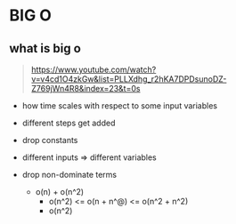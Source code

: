 # BIG O

## what is big o

> https://www.youtube.com/watch?v=v4cd1O4zkGw&list=PLLXdhg_r2hKA7DPDsunoDZ-Z769jWn4R8&index=23&t=0s

- how time scales with respect to some input variables

- different steps get added

- drop constants

- different inputs => different variables

- drop non-dominate terms
  - o(n) + o(n^2)
    - o(n^2) <= o(n + n^@) <= o(n^2 + n^2)
    - o(n^2)
